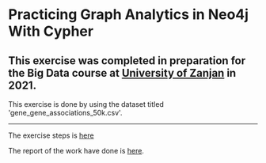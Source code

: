 # Practicing Graph Analytics in Neo4j With Cypher

This exercise was completed in preparation for the Big Data course at [University of Zanjan](https://www.znu.ac.ir/en) in 2021.
---

This exercise is done by using the dataset titled 'gene_gene_associations_50k.csv'.

---

The exercise steps is [here](LabPractice7_Neo4j.pdf)

The report of the work have done is [here](Neo4j-report.pdf).



